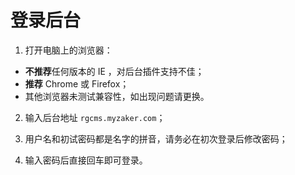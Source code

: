# 登录后台

1. 打开电脑上的浏览器：
  * **不推荐**任何版本的 IE ，对后台插件支持不佳；
  * **推荐** Chrome 或 Firefox；
  * 其他浏览器未测试兼容性，如出现问题请更换。
  

2. 输入后台地址 ```rgcms.myzaker.com```；

3. 用户名和初试密码都是名字的拼音，请务必在初次登录后修改密码；

4. 输入密码后直接回车即可登录。
